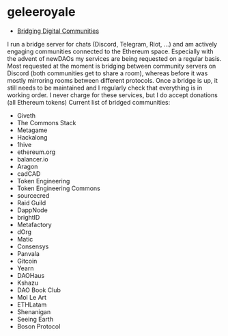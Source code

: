 # geleeroyale 
+ [Bridging Digital Communities](https://giveth.io/project/Bridging-Digital-Communities-1)

I run a bridge server for chats (Discord, Telegram, Riot, ...) and am actively engaging communities connected to the Ethereum space. Especially with the advent of newDAOs my services are being requested on a regular basis. Most requested at the moment is bridging between community servers on Discord (both communities get to share a room), whereas before it was mostly mirroring rooms between different protocols. Once a bridge is up, it still needs to be maintained and I regularly check that everything is in working order. I never charge for these services, but I do accept donations (all Ethereum tokens) Current list of bridged communities:

+ Giveth
+ The Commons Stack
+ Metagame
+ Hackalong
+ 1hive
+ ethereum.org
+ balancer.io
+ Aragon
+ cadCAD
+ Token Engineering
+ Token Engineering Commons
+ sourcecred
+ Raid Guild
+ DappNode
+ brightID
+ Metafactory
+ dOrg
+ Matic
+ Consensys
+ Panvala
+ Gitcoin
+ Yearn
+ DAOHaus
+ Kshazu
+ DAO Book Club
+ Mol Le Art
+ ETHLatam
+ Shenanigan
+ Seeing Earth
+ Boson Protocol

